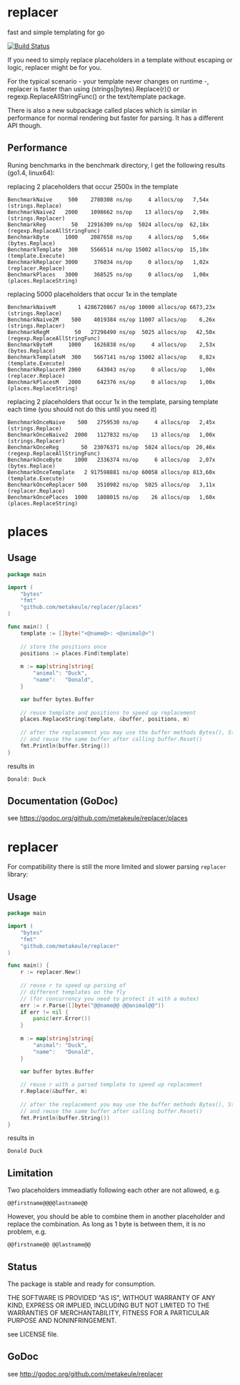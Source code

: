 replacer
========

fast and simple templating for go

[![Build Status](https://secure.travis-ci.org/metakeule/replacer.png)](http://travis-ci.org/metakeule/replacer)

If you need to simply replace placeholders in a template without escaping or logic, replacer might be for you.

For the typical scenario - your template never changes on runtime -, replacer is faster than using (strings|bytes).Replace(r)() or regexp.ReplaceAllStringFunc() or the text/template package.

There is also a new subpackage called places which is similar in performance for normal rendering but faster for parsing. It has a different API though.

Performance
-----------

Runing benchmarks in the benchmark directory, I get the following results (go1.4, linux64):

replacing 2 placeholders that occur 2500x in the template

    BenchmarkNaive     500    2780308 ns/op     4 allocs/op   7,54x (strings.Replace)
    BenchmarkNaive2   2000    1098662 ns/op    13 allocs/op   2,98x (strings.Replacer)
    BenchmarkReg        50   22916309 ns/op  5024 allocs/op  62,18x (regexp.ReplaceAllStringFunc)
    BenchmarkByte     1000    2087658 ns/op     4 allocs/op   5,66x (bytes.Replace)
    BenchmarkTemplate  300    5566514 ns/op 15002 allocs/op  15,10x (template.Execute)
    BenchmarkReplacer 3000     376034 ns/op     0 allocs/op   1,02x (replacer.Replace)
    BenchmarkPlaces   3000     368525 ns/op     0 allocs/op   1,00x (places.ReplaceString)
                                


replacing 5000 placeholders that occur 1x in the template

    BenchmarkNaiveM       1 4286720867 ns/op 10000 allocs/op 6673,23x (strings.Replace)
    BenchmarkNaive2M    500    4019384 ns/op 11007 allocs/op    6,26x (strings.Replacer)
    BenchmarkRegM        50   27298490 ns/op  5025 allocs/op   42,50x (regexp.ReplaceAllStringFunc)
    BenchmarkByteM     1000    1626838 ns/op     4 allocs/op    2,53x (bytes.Replace)
    BenchmarkTemplateM  300    5667141 ns/op 15002 allocs/op    8,82x (template.Execute)
    BenchmarkReplacerM 2000     643043 ns/op     0 allocs/op    1,00x (replacer.Replace)
    BenchmarkPlacesM   2000     642376 ns/op     0 allocs/op    1,00x (places.ReplaceString)
                                

replacing 2 placeholders that occur 1x in the template, parsing template each time (you should not do this until you need it)

    BenchmarkOnceNaive    500   2759530 ns/op     4 allocs/op   2,45x (strings.Replace)
    BenchmarkOnceNaive2  2000   1127832 ns/op    13 allocs/op   1,00x (strings.Replacer)
    BenchmarkOnceReg       50  23076371 ns/op  5024 allocs/op  20,46x (regexp.ReplaceAllStringFunc)
    BenchmarkOnceByte    1000   2336374 ns/op     6 allocs/op   2,07x (bytes.Replace)
    BenchmarkOnceTemplate   2 917598881 ns/op 60058 allocs/op 813,60x (template.Execute)
    BenchmarkOnceReplacer 500   3510982 ns/op  5025 allocs/op   3,11x (replacer.Replace)
    BenchmarkOncePlaces  1000   1808015 ns/op    26 allocs/op   1,60x (places.ReplaceString)


places
========

Usage
-----

```go
package main

import (
    "bytes"
    "fmt"
    "github.com/metakeule/replacer/places"
)

func main() {
    template := []byte("<@name@>: <@animal@>")    
    
    // store the positions once
    positions := places.Find(template)
    
    m := map[string]string{
        "animal": "Duck",
        "name":   "Donald",
    }

    var buffer bytes.Buffer
    
    // reuse template and positions to speed up replacement
    places.ReplaceString(template, &buffer, positions, m)
    
    // after the replacement you may use the buffer methods Bytes(), String(), Write() or WriteTo()
    // and reuse the same buffer after calling buffer.Reset()
    fmt.Println(buffer.String())
}
```


results in

```
Donald: Duck
```

Documentation (GoDoc)
---------------------

see https://godoc.org/github.com/metakeule/replacer/places

replacer
========

For compatibility there is still the more limited and slower parsing `replacer` library:

Usage
-----

```go
package main

import (
    "bytes"
    "fmt"
    "github.com/metakeule/replacer"
)

func main() {
    r := replacer.New()
    
    // reuse r to speed up parsing of
    // different templates on the fly
    // (for concurrency you need to protect it with a mutex)
    err := r.Parse([]byte("@@name@@ @@animal@@"))
    if err != nil {
        panic(err.Error())
    }
    
    m := map[string]string{
        "animal": "Duck",
        "name":   "Donald",
    }

    var buffer bytes.Buffer
    
    // reuse r with a parsed template to speed up replacement
    r.Replace(&buffer, m)
    
    // after the replacement you may use the buffer methods Bytes(), String(), Write() or WriteTo()
    // and reuse the same buffer after calling buffer.Reset()
    fmt.Println(buffer.String())
}
```

results in

```
Donald Duck
```

Limitation
----------

Two placeholders immeadiatly following each other are not allowed, e.g.
    
    @@firstname@@@@lastname@@

However, you should be able to combine them in another placeholder and replace the combination.
As long as 1 byte is between them, it is no problem, e.g.

    @@firstname@@ @@lastname@@


Status
------

The package is stable and ready for consumption.

THE SOFTWARE IS PROVIDED "AS IS", WITHOUT WARRANTY OF ANY KIND, EXPRESS OR
IMPLIED, INCLUDING BUT NOT LIMITED TO THE WARRANTIES OF MERCHANTABILITY, FITNESS
FOR A PARTICULAR PURPOSE AND NONINFRINGEMENT.

see LICENSE file.

GoDoc
-----

see http://godoc.org/github.com/metakeule/replacer
